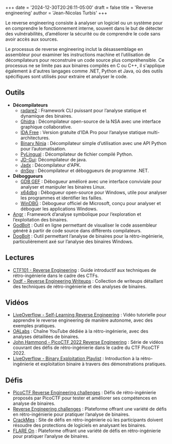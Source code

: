 +++
date = '2024-12-30T20:26:11-05:00'
draft = false
title = 'Reverse engineering'
author = 'Jean-Nicolas Turbis'
+++

Le reverse engineering consiste à analyser un logiciel ou un système pour en comprendre le fonctionnement interne, souvent dans le but de détecter des vulnérabilités, d’améliorer la sécurité ou de comprendre le code sans avoir accès aux sources. <!--more-->

Le processus de reverse engineering inclut la désassemblage en assembleur pour examiner les instructions machine et l’utilisation de décompilateurs pour reconstruire un code source plus compréhensible. Ce processus ne se limite pas aux binaires compilés en C ou C++, il s'applique également à d'autres langages comme .NET, Python et Java, où des outils spécifiques sont utilisés pour extraire et analyser le code.

## Outils
- **Décompilateurs**
    - [radare2](https://rada.re/) : Framework CLI puissant pour l’analyse statique et dynamique des binaires.
    - [Ghidra](https://ghidra-sre.org/) : Décompilateur open-source de la NSA avec une interface graphique collaborative.
    - [IDA Free](https://hex-rays.com/ida-free) : Version gratuite d’IDA Pro pour l’analyse statique multi-architectures.
    - [Binary Ninja](https://binary.ninja/) : Décompilateur simple d’utilisation avec une API Python pour l’automatisation.
    - [PyLingual](https://pylingual.io/) : Décompilateur de fichier compilé Python.
    - [JD-Gui](https://java-decompiler.github.io/): Décompilateur de java.
    - [Jadx](https://github.com/skylot/jadx) : Décompilateur d'APK.
    - [dnSpy](https://github.com/dnSpyEx/dnSpy) : Décompilateur et déboggueurs de programme .NET.
- **Déboggueurs**
    - [GDB GEF](https://github.com/hugsy/gef) : Débogueur amélioré avec une interface conviviale pour analyser et manipuler les binaires Linux.
    - [x64dbg](https://x64dbg.com/) : Débogueur open-source pour Windows, utile pour analyser les programmes et identifier les failles.
    - [WinDBG](https://learn.microsoft.com/en-us/windows-hardware/drivers/debugger/) : Débogueur officiel de Microsoft, conçu pour analyser et déboguer les applications Windows.
- [Angr](https://angr.io/) : Framework d’analyse symbolique pour l’exploration et l’exploitation des binaires.
- [GodBolt](https://godbolt.org/) : Outil en ligne permettant de visualiser le code assembleur généré à partir de code source dans différents compilateurs.
- [DogBolt](https://dogbolt.org/) : Outil permettant l’analyse de binaires pour la rétro-ingénierie, particulièrement axé sur l’analyse des binaires Windows.

## Lectures
- [CTF101 - Reverse Engineering](https://ctf101.org/reverse-engineering/overview/) : Guide introductif aux techniques de rétro-ingénierie dans le cadre des CTFs.
- [0xdf - Reverse Engineering Writeups](https://0xdf.gitlab.io/tags#reverse-engineering) : Collection de writeups détaillant des techniques de rétro-ingénierie et des analyses de binaires.

## Vidéos
- [LiveOverflow - Self-Learning Reverse Engineering](https://www.youtube.com/watch?v=gPsYkV7-yJk) : Vidéo tutorielle pour apprendre le reverse engineering de manière autonome, avec des exemples pratiques.
- [OALabs](https://www.youtube.com/@OALABS) : Chaîne YouTube dédiée à la rétro-ingénierie, avec des analyses détaillées de binaires.
- [John Hammond - PicoCTF 2022 Reverse Engineering](https://www.youtube.com/playlist?list=PL1H1sBF1VAKUp9mElvX079qK3UNI2b3ek) : Série de vidéos couvrant des défis de rétro-ingénierie dans le cadre du CTF PicoCTF 2022.
- [LiveOverflow - Binary Exploitation Playlist](https://www.youtube.com/playlist?list=PLhixgUqwRTjxglIswKp9mpkfPNfHkzyeN) : Introduction à la rétro-ingénierie et exploitation binaire à travers des démonstrations pratiques.

## Défis
- [PicoCTF Reverse Engineering challenges](https://play.picoctf.org/practice?category=3) : Défis de rétro-ingénierie proposés par PicoCTF pour tester et améliorer ses compétences en analyse de binaires.
- [Reverse Engineering challenges](https://challenges.re/) : Plateforme offrant une variété de défis en rétro-ingénierie pour pratiquer l’analyse de binaires.
- [CrackMes](https://crackmes.one/) : Site de défis en rétro-ingénierie où les participants doivent résoudre des protections de logiciels en analysant les binaires.
- [FLARE On](https://flare-on.com/) : Plateforme offrant une variété de défis en rétro-ingénierie pour pratiquer l’analyse de binaires.